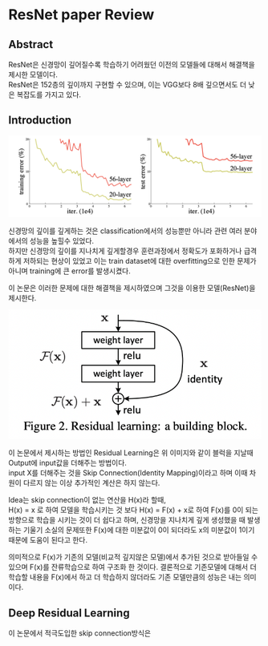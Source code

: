 # ResNet paper Review

## Abstract

ResNet은 신경망이 깊어질수록 학습하기 어려웠던 이전의 모델들에 대해서 해결책을 제시한 모델이다.  
ResNet은 152층의 깊이까지 구현할 수 있으며, 이는 VGG보다 8배 깊으면서도 더 낮은 복잡도를 가지고 있다.

## Introduction

![fig1](fig/fig1.png)

신경망의 깊이를 깊게하는 것은 classification에서의 성능뿐만 아니라 관련 여러 분야에서의 성능을 높힐수 있었다.  
하지만 신경망의 깊이를 지나치게 깊게할경우 훈련과정에서 정확도가 포화하거나 급격하게 저하되는 현상이 있었고 이는 train dataset에 대한 overfitting으로 인한 문제가 아니며 training에 큰 error를 발생시켰다.

이 논문은 이러한 문제에 대한 해결책을 제시하였으며 그것을 이용한 모델(ResNet)을 제시한다.

![fig2](fig/fig2.png)

이 논문에서 제시하는 방법인 Residual Learning은
위 이미지와 같이 블럭을 지날때 Output에 input값을 더해주는 방법이다.  
input X를 더해주는 것을 Skip Connection(Identity Mapping)이라고 하며 이때 차원이 다르지 않는 이상 추가적인 계산은 하지 않는다.

Idea는 skip connection이 없는 연산을 H(x)라 할때,  
H(x) = x 로 하여 모델을 학습시키는 것 보다 H(x) = F(x) + x로 하여 F(x)를 0이 되는 방향으로 학습을 시키는 것이 더 쉽다고 하며, 신경망을 지나치게 깊게 생성했을 때 발생하는 기울기 소실의 문제또한 F(x)에 대한 미분값이 0이 되더라도 x의 미분값이 1이기 때문에 도움이 된다고 한다.

의미적으로 F(x)가 기존의 모델(비교적 깊지않은 모델)에서 추가된 것으로 받아들일 수 있으며 F(x)를 잔류학습으로 하여 구조화 한 것이다. 결론적으로 기존모델에 대해서 더 학습할 내용을 F(x)에서 하고 더 학습하지 않더라도 기존 모델만큼의 성능은 내는 의미이다.

## Deep Residual Learning

이 논문에서 적극도입한 skip connection방식은
